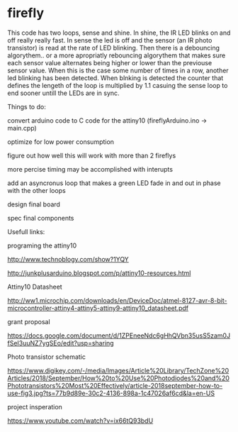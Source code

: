 # firefly
This code has two loops, sense and shine.  In shine, the IR LED blinks on and off really really fast.  In sense the led is off and the sensor (an IR photo transistor) is read at the rate of LED blinking.  Then there is a debouncing algorythem.. or a more apropriatly rebouncing algorythem that makes sure each sensor value alternates being higher or lower than the previouse sensor value.  When this is the case some number of times in a row, another led blinking has been detected.  When blnking is detected the counter that defines the lengeth of the loop is multiplied by 1.1 casuing the sense loop to end sooner untill the LEDs are in sync.


Things to do:

convert arduino code to C code for the attiny10 (fireflyArduino.ino -> main.cpp)

optimize for low power consumption

figure out how well this will work with more than 2 fireflys

more percise timing may be accomplished with interupts

add an asyncronus loop that makes a green LED fade in and out in phase with the other loops

design final board

spec final components




Usefull links:

programing the attiny10

http://www.technoblogy.com/show?1YQY

http://junkplusarduino.blogspot.com/p/attiny10-resources.html

Attiny10 Datasheet

http://ww1.microchip.com/downloads/en/DeviceDoc/atmel-8127-avr-8-bit-microcontroller-attiny4-attiny5-attiny9-attiny10_datasheet.pdf


grant proposal

https://docs.google.com/document/d/1ZPEneeNdc6gHhQVbn35usS5zam0JfSeI3uuNZ7ygSEo/edit?usp=sharing

Photo transistor schematic

https://www.digikey.com/-/media/Images/Article%20Library/TechZone%20Articles/2018/September/How%20to%20Use%20Photodiodes%20and%20Phototransistors%20Most%20Effectively/article-2018september-how-to-use-fig3.jpg?ts=77b9d89e-30c2-4136-898a-1c47026af6cd&la=en-US

project insperation

https://www.youtube.com/watch?v=ix66tQ93bdU
